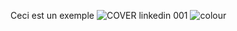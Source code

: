 Ceci est un exemple
![COVER linkedin 001](https://user-images.githubusercontent.com/60264344/156592423-aab888d7-031b-4031-a34a-63e0b5204b54.jpeg)
![colour](https://user-images.githubusercontent.com/60264344/156592549-8e278230-a479-4ae4-9dbe-f7e5ed9d5e79.gif)

